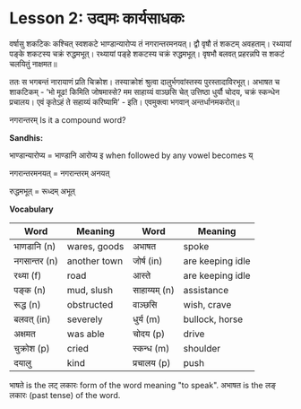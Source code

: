 # Lesson 2: उद्यमः कार्यसाधकः

वर्षासु शकटिकः कश्चित् स्वशकटे भाण्डान्यारोप्य तं नगरान्तरमनयत्। द्वौ वृषौ तं शकटम् अवहताम्। रथ्यायां पङ्के शकटस्य चक्रं रुद्धमभूत्। रथ्यायां पङ्हे शकटस्य चक्रं रुद्धमभूत्। वृषभौ बलवत् प्रहरन्नपि स शकटं चलयितुं नाक्षमत॥

ततः स भगबन्तं नारायाणं प्रति चिक्रोश। तस्याक्रोशं श्रुत्वा दालुर्भगवांस्तस्य पुरस्तादाविरभूत्। अभाषत च शाकटिकम् - ’भो मूढ! किमिति जोषमास्से? मम साहाय्यं वाञ्छसि चेत् उत्तिष्ठा धुर्यौ चोदय, चक्रं स्कन्धेन प्रचालय। एवं कृतेऽहं ते सहाय्यं करिष्यामि’ - इति। एवमुक्त्वा भगवान् अन्तर्धानमकरोत्॥


नगरान्तरम् Is it a compound word?


**Sandhis:**

भाण्डान्यारोप्य = भाण्डानि आरोप्य  इ when followed by any vowel becomes य्

नगरान्तरमनयत् = नगरान्तरम् अनयत्

रुद्धमभूत् = रूध्दम् अभूत्

**Vocabulary**

| Word | Meaning | Word | Meaning |
| --- | --- | --- | --- |
| भाणडानि (n) | wares, goods | अभाषत | spoke |
| नगसान्तर (n) | another town | जोर्ष (in) | are keeping idle |
| रथ्या (f) | road | आस्ते | are keeping idle |
| पङ्क (n) | mud, slush | साहाय्यम् (n) | assistance |
| रूद्ध (n) | obstructed | वाञ्छसि | wish, crave |
| बलवत् (in) | severely | धुर्य (m) | bullock, horse |
| अक्षमत | was able | चोदय (p) | drive |
| चुक्रोश (p) | cried | स्कन्ध (m) | shoulder |
| दयालु | kind  | प्रचालय (p) | push |

भाषते is the लट् लकारः form of the word meaning "to speak". अभाषत is the
लङ् लकारः (past tense) of the word.

